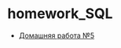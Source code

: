 # homework_SQL

* [Домашняя работа №5](https://github.com/OlgaTeplenina/homework_SQL/blob/main/homework-5)
